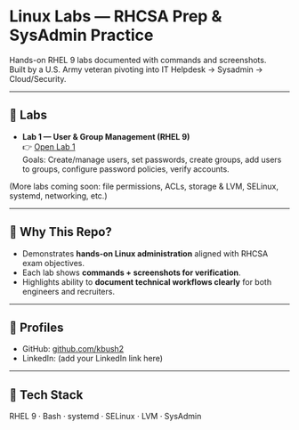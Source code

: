 # Linux Labs — RHCSA Prep & SysAdmin Practice

Hands-on RHEL 9 labs documented with commands and screenshots.  
Built by a U.S. Army veteran pivoting into IT Helpdesk → Sysadmin → Cloud/Security.  

---

## 📂 Labs

- **Lab 1 — User & Group Management (RHEL 9)**  
  👉 [Open Lab 1](./lab1-user-group-management)  
  Goals: Create/manage users, set passwords, create groups, add users to groups, configure password policies, verify accounts.  

(More labs coming soon: file permissions, ACLs, storage & LVM, SELinux, systemd, networking, etc.)

---

## 🔑 Why This Repo?

- Demonstrates **hands-on Linux administration** aligned with RHCSA exam objectives.  
- Each lab shows **commands + screenshots for verification**.  
- Highlights ability to **document technical workflows clearly** for both engineers and recruiters.  

---

## 🔗 Profiles

- GitHub: [github.com/kbush2](https://github.com/kbush2)  
- LinkedIn: (add your LinkedIn link here)  

---

## 🧰 Tech Stack

RHEL 9 · Bash · systemd · SELinux · LVM · SysAdmin

